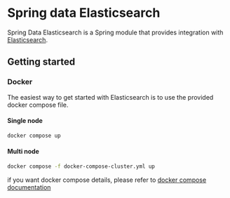 # Spring data Elasticsearch

Spring Data Elasticsearch is a Spring module that provides integration
with [Elasticsearch](http://www.elasticsearch.org/).

## Getting started

### Docker

The easiest way to get started with Elasticsearch is to use the provided docker compose file.

#### Single node

```bash
docker compose up
```

#### Multi node

```bash
docker compose -f docker-compose-cluster.yml up
```

if you want docker compose details, please refer
to [docker compose documentation](https://docs.docker.com/compose/reference/overview/)

